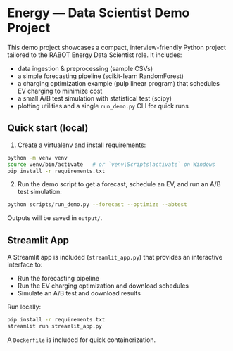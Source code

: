 #  Energy — Data Scientist Demo Project

This demo project showcases a compact, interview-friendly Python project tailored to the RABOT Energy Data Scientist role.
It includes:
- data ingestion & preprocessing (sample CSVs)
- a simple forecasting pipeline (scikit-learn RandomForest)
- a charging optimization example (pulp linear program) that schedules EV charging to minimize cost
- a small A/B test simulation with statistical test (scipy)
- plotting utilities and a single `run_demo.py` CLI for quick runs

## Quick start (local)
1. Create a virtualenv and install requirements:
```bash
python -m venv venv
source venv/bin/activate   # or `venv\Scripts\activate` on Windows
pip install -r requirements.txt
```

2. Run the demo script to get a forecast, schedule an EV, and run an A/B test simulation:
```bash
python scripts/run_demo.py --forecast --optimize --abtest
```

Outputs will be saved in `output/`.


## Streamlit App

A Streamlit app is included (`streamlit_app.py`) that provides an interactive interface to:
- Run the forecasting pipeline
- Run the EV charging optimization and download schedules
- Simulate an A/B test and download results

Run locally:
```bash
pip install -r requirements.txt
streamlit run streamlit_app.py
```

A `Dockerfile` is included for quick containerization.
